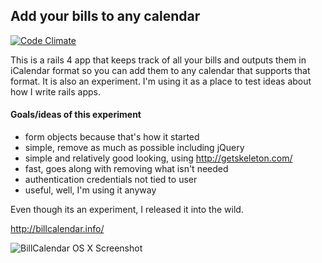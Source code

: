 ## Add your bills to any calendar

[![Code Climate](https://codeclimate.com/github/bradpauly/billcalendar/badges/gpa.svg)](https://codeclimate.com/github/bradpauly/billcalendar)

This is a rails 4 app that keeps track of all your bills and outputs them in iCalendar format so you can add them to any calendar that supports that format. It is also an experiment. I'm using it as a place to test ideas about how I write rails apps.

#### Goals/ideas of this experiment
- form objects because that's how it started
- simple, remove as much as possible including jQuery
- simple and relatively good looking, using http://getskeleton.com/
- fast, goes along with removing what isn't needed
- authentication credentials not tied to user
- useful, well, I'm using it anyway

Even though its an experiment, I released it into the wild.

http://billcalendar.info/

![BillCalendar OS X Screenshot](http://bradpauly-github-images.s3.amazonaws.com/billcalendar-osx.png)

